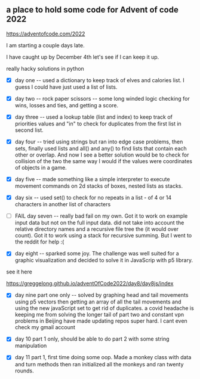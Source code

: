 ## a place to hold some code for Advent of code 2022

https://adventofcode.com/2022

I am starting a couple days late.

I have caught up by December 4th
let's see if I can keep it up.

really hacky solutions in python


- [X] day one -- used a dictionary to keep track of elves and calories list. I guess I could have just used a list of lists.
- [X] day two -- rock paper scissors -- some long winded logic checking for wins, losses and ties, and getting a score.
- [X] day three -- used a lookup table (list and index) to keep track of priorities values and "in" to check for duplicates from the first list in second list.
- [X] day four -- tried using strings but ran into edge case problems, then sets, finally used lists and all() and any() to find lists that contain each other or overlap.  And now I see a better solution would be to check for collision of the two the same way I would if the values were coordinates of objects in a game.

- [X] day five -- made something like a simple interpreter to execute movement commands on 2d stacks of boxes, nested lists as stacks.
- [X] day six -- used set() to check for no repeats in a list - of 4 or 14 characters in another list of characters 
- [ ] FAIL  day seven -- really bad fail on my own. Got it to work on example input  data but not on the full input data. did not take into account the relative directory names  and a recursive file tree the (it would over count).  Got it to work using a stack for recursive summing. But I went to the reddit for help :(

- [X] day eight -- sparked some joy. The challenge was well suited for a graphic visualization and decided to solve it in JavaScrip with p5 library.    

see it here

https://greggelong.github.io/adventOfCode2022/day8/day8js/index

- [X] day nine part one only -- solved by graphing head and tail movements using  p5 vectors then getting an array of all the tail movements and using the new javaScript set to get rid of duplicates.  a covid headache is keeping me from solving the longer tail of part two and constant vpn problems in Beijing have made updating repos super hard. I cant even check my gmail account


- [X]  day 10 part 1 only, should be able to do part 2 with some string manipulation

- [X] day 11 part 1, first time doing some oop. Made a monkey class with data and turn methods then ran initialized all the monkeys and ran twenty rounds.

